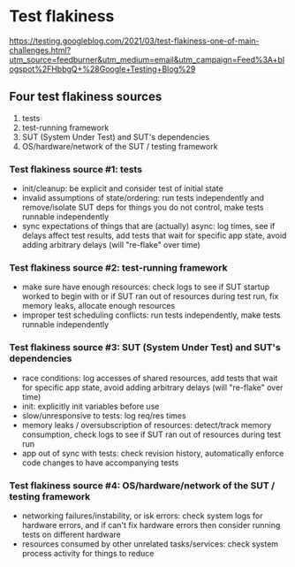 # Test flakiness

https://testing.googleblog.com/2021/03/test-flakiness-one-of-main-challenges.html?utm_source=feedburner&utm_medium=email&utm_campaign=Feed%3A+blogspot%2FHbbgQ+%28Google+Testing+Blog%29

## Four test flakiness sources

1. tests
2. test-running framework
3. SUT (System Under Test) and SUT's dependencies
4. OS/hardware/network of the SUT / testing framework

### Test flakiness source #1: tests

- init/cleanup: be explicit and consider test of initial state
- invalid assumptions of state/ordering: run tests independently and remove/isolate SUT deps for things you do not control, make tests runnable independently
- sync expectations of things that are (actually) async: log times, see if delays affect test results, add tests that wait for specific app state, avoid adding arbitrary delays (will "re-flake" over time)

### Test flakiness source #2: test-running framework

- make sure have enough resources: check logs to see if SUT startup worked to begin with or if SUT ran out of resources during test run, fix memory leaks, allocate enough resources
- improper test scheduling conflicts: run tests independently, make tests runnable independently

### Test flakiness source #3: SUT (System Under Test) and SUT's dependencies

- race conditions: log accesses of shared resources, add tests that wait for specific app state, avoid adding arbitrary delays (will "re-flake" over time)
- init: explicitly init variables before use
- slow/unresponsive to tests: log req/res times
- memory leaks / oversubscription of resources: detect/track memory consumption, check logs to see if SUT ran out of resources during test run
- app out of sync with tests: check revision history, automatically enforce code changes to have accompanying tests

### Test flakiness source #4: OS/hardware/network of the SUT / testing framework

- networking failures/instability, or isk errors: check system logs for hardware errors, and if can't fix hardware errors then consider running tests on different hardware
- resources consumed by other unrelated tasks/services: check system process activity for things to reduce
